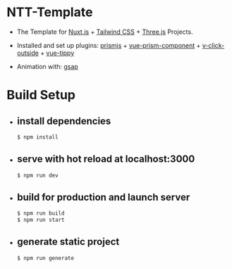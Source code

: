 # NTT-Template

- The Template for
	[Nuxt.js][Nuxt.js] + 
	[Tailwind CSS][Tailwind CSS] +
	[Three.js][Three.js]
Projects.

- Installed and set up plugins:
	[prismjs][prismjs] + 
	[vue-prism-component][vue-prism-component] + 
	[v-click-outside][v-click-outside] +
	[vue-tippy][vue-tippy]

- Animation with:
	[gsap][gsap]

# Build Setup

- ## install dependencies
	```bash
	$ npm install
	```

- ## serve with hot reload at localhost:3000
	```bash
	$ npm run dev
	```

- ## build for production and launch server
	```bash
	$ npm run build
	$ npm run start
	```

- ## generate static project
	```bash
	$ npm run generate
	```

[Nuxt.js]: https://nuxtjs.org
[Three.js]: https://threejs.org
[Tailwind CSS]: https://tailwindcss.com/

[prismjs]: https://prismjs.com/
[vue-prism-component]: https://github.com/egoist/vue-prism-component
[v-click-outside]: https://github.com/ndelvalle/v-click-outside
[vue-tippy]: https://github.com/KABBOUCHI/vue-tippy

[gsap]: https://greensock.com/gsap/
